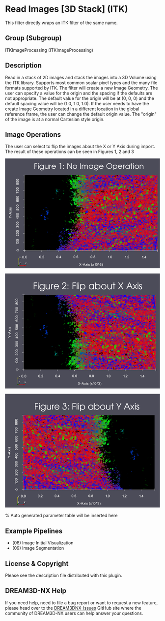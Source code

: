 # Read Images [3D Stack] (ITK)

This filter directly wraps an ITK filter of the same name.

## Group (Subgroup)

ITKImageProcessing (ITKImageProcessing)

## Description

Read in a stack of 2D images and stack the images into a 3D Volume using the ITK library. Supports most common scalar pixel types and the many file formats supported by ITK.
The filter will create a new Image Geometry. The user can specify a value for the origin and the spacing if the defaults are not appropriate. The default value for the origin will be at (0, 0, 0) and the default spacing value will be (1.0, 1.0, 1.0). If the user needs to have the create Image Geometry located in a different location in the global reference frame, the user can change the default origin value. The "origin" of the image is at a normal Cartesian style origin.

## Image Operations

The user can select to flip the images about the X or Y Axis during import. The result of these
operations can be seen in Figures 1, 2 and 3

![Figure 1](Images/import_image_stack_fig_1.png)

![Figure 2](Images/import_image_stack_fig_2.png)

![Figure 3](Images/import_image_stack_fig_3.png)


% Auto generated parameter table will be inserted here

## Example Pipelines

- (08) Image Initial Visualization
- (09) Image Segmentation

## License & Copyright

Please see the description file distributed with this plugin.

## DREAM3D-NX Help

If you need help, need to file a bug report or want to request a new feature, please head over to the [DREAM3DNX-Issues](https://github.com/BlueQuartzSoftware/DREAM3DNX-Issues/discussions) GitHub site where the community of DREAM3D-NX users can help answer your questions.
